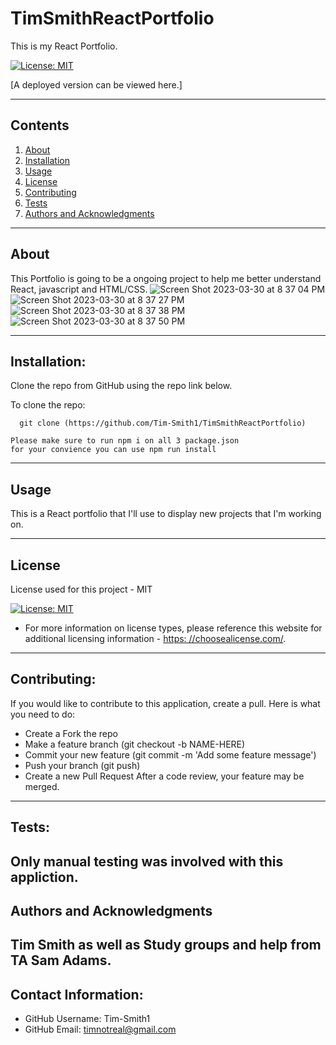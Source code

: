 # TimSmithReactPortfolio



  This is my React Portfolio.

  [![License: MIT](https://img.shields.io/badge/License-MIT-yellow.svg)](https://opensource.org/licenses/MIT)

  [A deployed version can be viewed here.]
  
---
## Contents
1. [About](#about)
2. [Installation](#installation)
3. [Usage](#usage)
4. [License](#license)
5. [Contributing](#contributing)
6. [Tests](#tests)
7. [Authors and Acknowledgments](#authors-and-acknowledgments)
---
## About
   This Portfolio is going to be a ongoing project to help me better understand React, javascript and HTML/CSS.
  ![Screen Shot 2023-03-30 at 8 37 04 PM](https://user-images.githubusercontent.com/122688372/229001038-0a33bc6c-c592-4bdb-94ca-adbdfa4ee7d8.png)
![Screen Shot 2023-03-30 at 8 37 27 PM](https://user-images.githubusercontent.com/122688372/229001047-ac44ee40-aa8d-4464-9bf2-0cc1cf7445c3.png)
![Screen Shot 2023-03-30 at 8 37 38 PM](https://user-images.githubusercontent.com/122688372/229001053-13d53618-9823-4981-b161-58e4d0492023.png)
![Screen Shot 2023-03-30 at 8 37 50 PM](https://user-images.githubusercontent.com/122688372/229001055-3d12d4b9-7a7f-443d-946d-b085670c8b3f.png)


---
## Installation:
  Clone the repo from GitHub using the repo link below.

  To clone the repo:
  
      git clone (https://github.com/Tim-Smith1/TimSmithReactPortfolio)
  
    Please make sure to run npm i on all 3 package.json
    for your convience you can use npm run install 

---
## Usage

This is a React portfolio that I'll use to display new projects that I'm working on.

---
## License
  License used for this project - MIT

  [![License: MIT](https://img.shields.io/badge/License-MIT-yellow.svg)](https://opensource.org/licenses/MIT)

  * For more information on license types, please reference this website
  for additional licensing information - [https: //choosealicense.com/](https://choosealicense.com/).
---
## Contributing:
  
  If you would like to contribute to this application, create a pull.
  Here is what you need to do:
  - Create a Fork the repo
  - Make a feature branch (git checkout -b NAME-HERE)
  - Commit your new feature (git commit -m 'Add some feature message')
  - Push your branch (git push)
  - Create a new Pull Request
  After a code review, your feature may be merged.
---
## Tests:
  Only manual testing was involved with this appliction.
---
## Authors and Acknowledgments
  Tim Smith as well as Study groups and help from TA Sam Adams.
---
## Contact Information:
* GitHub Username: Tim-Smith1
* GitHub Email:    timnotreal@gmail.com
  

